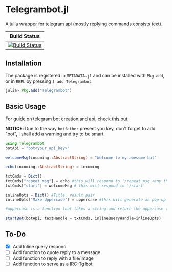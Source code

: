 # Telegrambot.jl
A julia wrapper for [telegram](https://telegram.im) api (mostly replying commands consists text).

| **Build Status**                                                                                |
|:-----------------------------------------------------------------------------------------------:|
|[![Build Status](https://travis-ci.org/Moelf/Telegrambot.jl.svg?branch=master)](https://travis-ci.org/Moelf/Telegrambot.jl)|

## Installation

The package is registered in `METADATA.jl` and can be installed with `Pkg.add`, or in `REPL` by pressing `] add Telegrambot`.
```julia
julia> Pkg.add("Telegrambot")
```

## Basic Usage
For guide on telegram bot creation and api, check [this](https://core.telegram.org/bots#3-how-do-i-create-a-bot) out.

**NOTICE**: Due to the way `botfather` present you key, don't forget to add "bot", I shall add a warning and try to be smart.

```julia
using Telegrambot
botApi = "bot<your_api_key>"

welcomeMsg(incoming::AbstractString) = "Welcome to my awesome bot"

echo(incoming::AbstractString) = incoming

txtCmds = Dict()
txtCmds["repeat_msg"] = echo #this will respond to '/repeat_msg <any thing>'
txtCmds["start"] = welcomeMsg # this will respond to '/start'

inlineOpts = Dict() #Title, result pair
inlineOpts["Make Uppercase"] = uppercase #this will generate an pop-up named Make Uppercase and upon tapping return uppercase(<user_input>)

#uppercase is a function that takes a string and return the uppercase version of that string

startBot(botApi; textHandle = txtCmds, inlineQueryHandle=inlineOpts)
```
## To-Do
- [x] Add Inline query respond 
- [ ] Add function to quote reply to a message
- [ ] Add function to reply with a file/image
- [ ] Add function to serve as a IRC-Tg bot
